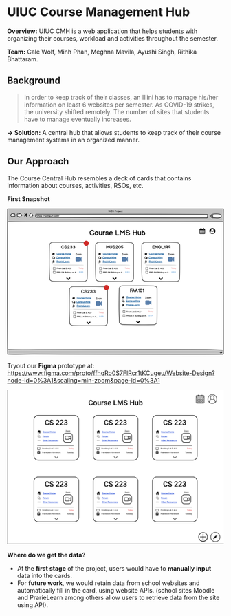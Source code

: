 # UIUC Course Management Hub

**Overview:** UIUC CMH is a web application that helps students with organizing their courses, workload and activities throughout the semester.

**Team:** Cale Wolf, Minh Phan, Meghna Mavila, Ayushi Singh, Rithika Bhattaram.

## Background
>In order to keep track of their classes, an Illini has to manage his/her information on least 6 websites per semester. As COVID-19 strikes, the university shifted remotely. The number of sites that students have to manage eventually increases.

**&#8594; Solution:** A central hub that allows students to keep track of their course management systems in an organized manner.

## Our Approach
The Course Central Hub resembles a deck of cards that contains information about courses, activities, RSOs, etc.

**First Snapshot**

![img.png](Snapshot.png)

Tryout our **Figma** prototype at: https://www.figma.com/proto/ffhqRo0S7FlRcr1tKCugeu/Website-Design?node-id=0%3A1&scaling=min-zoom&page-id=0%3A1

![img.png](figma-screenshot.png)

**Where do we get the data?**
- At the **first stage** of the project, users would have to **manually input** data into the cards.
- For **future work**, we would retain data from school websites and automatically fill in the card, using website APIs. (school sites Moodle and PrarieLearn among others allow users to retrieve data from the site using API).
